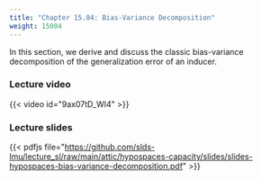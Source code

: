 ```yaml
---
title: "Chapter 15.04: Bias-Variance Decomposition"
weight: 15004
---
```

In this section, we derive and discuss the classic bias-variance decomposition of the generalization error of an inducer.  

<!--more-->

### Lecture video

{{< video id="9ax07tD_WI4" >}}

### Lecture slides

{{< pdfjs file="https://github.com/slds-lmu/lecture_sl/raw/main/attic/hypospaces-capacity/slides/slides-hypospaces-bias-variance-decomposition.pdf" >}}
